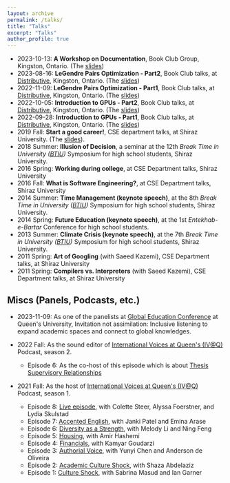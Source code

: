```yaml
---
layout: archive
permalink: /talks/
title: "Talks"
excerpt: "Talks"
author_profile: true
---
```


- 2023-10-13: **A Workshop on Documentation**, Book Club Group, Kingston, Ontario. (The [slides](https://amirsojoodi.github.io/files/Documentation.pdf))
- 2023-08-16: **LeGendre Pairs Optimization - Part2**, Book Club talks, at [Distributive](https://distributive.network/), Kingston, Ontario. (The [slides](https://amirsojoodi.github.io/files/Distributive/LeGendre-Pairs-Optimization-Part2.pdf))
- 2022-11-09: **LeGendre Pairs Optimization - Part1**, Book Club talks, at [Distributive](https://distributive.network/), Kingston, Ontario. (The [slides](https://amirsojoodi.github.io/files/Distributive/LeGendre-Pairs-Optimization-Part1.pdf))
- 2022-10-05: **Introduction to GPUs - Part2**, Book Club talks, at [Distributive](https://distributive.network/), Kingston, Ontario. (The [slides](https://amirsojoodi.github.io/files/Distributive/GPUs-Part2-Streams-and-Profiling.pdf))
- 2022-09-28: **Introduction to GPUs - Part1**, Book Club talks, at [Distributive](https://distributive.network/), Kingston, Ontario. (The [slides](https://amirsojoodi.github.io/files/Distributive/Introduction-to-GPUs-Part1.pdf))
- 2019 Fall: **Start a good career!**, CSE department talks, at Shiraz University. (The [slides](https://amirsojoodi.github.io/files/StartAGoodCareer.pdf)).
- 2018 Summer: **Illusion of Decision**, a seminar at the 12th _Break Time in University ([BTIU](https://www.linkedin.com/company/breaktimeinuniversity/))_ Symposium for high school students, Shiraz University.
- 2016 Spring: **Working during college**, at CSE Department talks, Shiraz University
- 2016 Fall: **What is Software Engineering?**, at CSE Department talks, Shiraz University
- 2014 Summer: **Time Management (keynote speech)**, at the 8th _Break Time in University ([BTIU](https://www.linkedin.com/company/breaktimeinuniversity/))_ Symposium for high school students, Shiraz University.
- 2014 Spring: **Future Education (keynote speech)**, at the 1st _Entekhab-e-Bartar_ Conference for high school students.
- 2013 Summer: **Climate Crisis (keynote speech)**, at the 7th _Break Time in University ([BTIU](https://www.linkedin.com/company/breaktimeinuniversity/))_ Symposium for high school students, Shiraz University.
- 2011 Spring: **Art of Googling** (with Saeed Kazemi), CSE Department talks, at Shiraz University
- 2011 Spring: **Compilers vs. Interpreters** (with Saeed Kazemi), CSE Department talks, at Shiraz University

## Miscs (Panels, Podcasts, etc.)

- 2023-11-09: As one of the panelists at [Global Education Conference](https://www.queensu.ca/conferences/globaleducation/) at Queen's University, Invitation not assimilation: Inclusive listening to expand academic spaces and connect to global knowledges.

- 2022 Fall: As the sound editor of [International Voices at Queen's (IV@Q)](https://podcast.cfrc.ca/international-voices-at-queens/) Podcast, season 2.
  - Episode 6: As the co-host of this episode which is about [Thesis Supervisory Relationships](https://podcast.cfrc.ca/2022/09/thesis-supervisory-relationships/)

- 2021 Fall: As the host of [International Voices at Queen's (IV@Q)](https://podcast.cfrc.ca/international-voices-at-queens/) Podcast, season 1.
  - Episode 8: [Live episode](https://youtu.be/imOwe7ky4KQ), with Colette Steer, Alyssa Foerstner, and Lydia Skulstad
  - Episode 7: [Accented English](https://podcast.cfrc.ca/2021/10/accented-english/), with Janki Patel and Emina Arase
  - Episode 6: [Diversity as a Strength](https://podcast.cfrc.ca/2021/10/diversity-is-a-strength/), with Melody Li and Ning Feng
  - Episode 5: [Housing](https://podcast.cfrc.ca/2021/09/housing/), with Amir Hashemi
  - Episode 4: [Financials](https://podcast.cfrc.ca/2021/09/finances/), with Kamyar Goudarzi
  - Episode 3: [Authorial Voice](https://podcast.cfrc.ca/2021/09/authorial-voice/), with Yunyi Chen and Anderson de Oliveira
  - Episode 2: [Academic Culture Shock](https://podcast.cfrc.ca/2021/09/academic-culture-shock/), with Shaza Abdelaziz
  - Episode 1: [Culture Shock](https://podcast.cfrc.ca/2021/08/culture-shock/), with Sabrina Masud and Ian Garner

